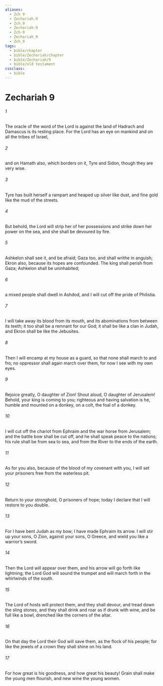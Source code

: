 ```yaml
---
aliases:
  - Zch 9
  - Zechariah.9
  - Zch.9
  - Zechariah-9
  - Zch-9
  - Zechariah_9
  - Zch_9
tags:
  - bible/chapter
  - bible/Zechariah/chapter
  - bible/Zechariah/9
  - bible/old testament
cssclass:
  - bible
---
```


# Zechariah 9

###### 1
The oracle of the word of the Lord is against the land of Hadrach and Damascus is its resting place. For the Lord has an eye on mankind and on all the tribes of Israel,
###### 2
and on Hamath also, which borders on it,   Tyre and Sidon, though they are very wise.
###### 3
Tyre has built herself a rampart and heaped up silver like dust, and fine gold like the mud of the streets.
###### 4
But behold, the Lord will strip her of her possessions and strike down her power on the sea, and she shall be devoured by fire.
###### 5
Ashkelon shall see it, and be afraid; Gaza too, and shall writhe in anguish; Ekron also, because its hopes are confounded. The king shall perish from Gaza; Ashkelon shall be uninhabited;
###### 6
a mixed people shall dwell in Ashdod, and I will cut off the pride of Philistia.
###### 7
I will take away its blood from its mouth, and its abominations from between its teeth;   it too shall be a remnant for our God; it shall be like a clan in Judah, and Ekron shall be like the Jebusites.
###### 8
Then I will encamp at my house as a guard,   so that none shall march to and fro;   no oppressor shall again march over them,   for now I see with my own eyes.
###### 9
Rejoice greatly, O daughter of Zion! Shout aloud, O daughter of Jerusalem!   Behold, your king is coming to you; righteous and having salvation is he,   humble and mounted on a donkey, on a colt, the foal of a donkey.
###### 10
I will cut off the chariot from Ephraim and the war horse from Jerusalem; and the battle bow shall be cut off, and he shall speak peace to the nations;   his rule shall be from sea to sea, and from the River to the ends of the earth.
###### 11
As for you also, because of the blood of my covenant with you,   I will set your prisoners free from the waterless pit.
###### 12
Return to your stronghold, O prisoners of hope; today I declare that I will restore to you double.
###### 13
For I have bent Judah as my bow; I have made Ephraim its arrow. I will stir up your sons, O Zion, against your sons, O Greece, and wield you like a warrior’s sword.
###### 14
Then the Lord will appear over them, and his arrow will go forth like lightning;   the Lord God will sound the trumpet and will march forth in the whirlwinds of the south.
###### 15
The Lord of hosts will protect them, and they shall devour, and tread down the sling stones, and they shall drink and roar as if drunk with wine, and be full like a bowl, drenched like the corners of the altar.
###### 16
On that day the Lord their God will save them, as the flock of his people; for like the jewels of a crown they shall shine on his land.
###### 17
For how great is his goodness, and how great his beauty!   Grain shall make the young men flourish, and new wine the young women.


